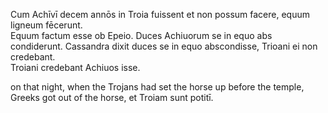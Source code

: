 Cum Achīvī decem annōs in Troia fuissent et non possum facere, equum ligneum fēcerunt.  
Equum factum esse ob Epeio.
Duces Achiuorum se in equo abs condiderunt.
Cassandra dixit duces se in equo abscondisse, Trioani ei non credebant.  
Troiani credebant Achiuos isse.

on that night, when the Trojans had set the horse up before the temple, Greeks got out of the horse, et Troiam sunt potitī.
